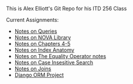 This is Alex Elliott's Git Repo for his ITD 256 Class

Current Assignments:
- [Notes on Queries](https://github.com/aelliott26/ITD256/blob/main/Notes/3Queries.md)
- [Notes on NOVA Library](https://github.com/aelliott26/ITD256/blob/main/Notes/Library-Notes.md)
- [Notes on Chapters 4-5](https://github.com/aelliott26/ITD256/blob/main/Notes/Ch4-5.md)
- [Notes on Index Anatomy](https://github.com/aelliott26/ITD256/blob/main/Notes/Anatomy_Notes.md)
- [Notes on The Equality Operator notes](https://github.com/aelliott26/ITD256/blob/main/Notes/The_Equality_Operator_notes.md)
- [Notes on Case Insesitive Search](https://github.com/aelliott26/ITD256/blob/main/Notes/Case-Insensitive.md)
- [Notes on Joins](https://github.com/aelliott26/ITD256/blob/main/Notes/Join_notes.md)
- [Django ORM Project](https://github.com/aelliott26/ITD256/blob/main/Django_orm.md)
